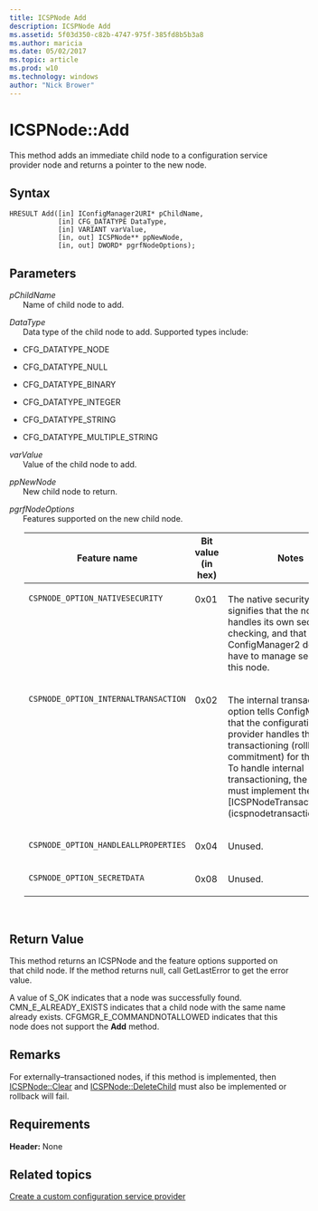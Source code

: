 ```yaml
---
title: ICSPNode Add
description: ICSPNode Add
ms.assetid: 5f03d350-c82b-4747-975f-385fd8b5b3a8
ms.author: maricia
ms.date: 05/02/2017
ms.topic: article
ms.prod: w10
ms.technology: windows
author: "Nick Brower"
---
```



# ICSPNode::Add

This method adds an immediate child node to a configuration service provider node and returns a pointer to the new node.

## Syntax

``` syntax
HRESULT Add([in] IConfigManager2URI* pChildName,
            [in] CFG_DATATYPE DataType,
            [in] VARIANT varValue, 
            [in, out] ICSPNode** ppNewNode, 
            [in, out] DWORD* pgrfNodeOptions);
```

## Parameters

<a href="" id="pchildname"></a>*pChildName*  
&nbsp;&nbsp;&nbsp;&nbsp;&nbsp;&nbsp;Name of child node to add.

<a href="" id="datatype"></a>*DataType*  
&nbsp;&nbsp;&nbsp;&nbsp;&nbsp;&nbsp;Data type of the child node to add. Supported types include:
-   CFG\_DATATYPE\_NODE

-   CFG\_DATATYPE\_NULL

-   CFG\_DATATYPE\_BINARY

-   CFG\_DATATYPE\_INTEGER

-   CFG\_DATATYPE\_STRING

-   CFG\_DATATYPE\_MULTIPLE\_STRING

<a href="" id="varvalue"></a>*varValue*  
&nbsp;&nbsp;&nbsp;&nbsp;&nbsp;&nbsp;Value of the child node to add.

<a href="" id="ppnewnode"></a>*ppNewNode*  
&nbsp;&nbsp;&nbsp;&nbsp;&nbsp;&nbsp;New child node to return.

<a href="" id="pgrfnodeoptions"></a>*pgrfNodeOptions*  
&nbsp;&nbsp;&nbsp;&nbsp;&nbsp;&nbsp;Features supported on the new child node.
<table style="margin-left:26px"> 
<colgroup>
<col width="33%" />
<col width="33%" />
<col width="33%" />
</colgroup>
<thead>
<tr class="header">
<th>Feature name</th>
<th>Bit value (in hex)</th>
<th>Notes</th>
</tr>
</thead>
<tbody>
<tr class="odd">
<td style="vertical-align:top"><p><code>CSPNODE_OPTION_NATIVESECURITY</code></p></td>
<td style="vertical-align:top"><p>0x01</p></td>
<td style="vertical-align:top"><p>The native security option signifies that the node handles its own security checking, and that ConfigManager2 does not have to manage security for this node.</p></td>
</tr>
<tr class="even">
<td style="vertical-align:top"><p><code>CSPNODE_OPTION_INTERNALTRANSACTION</code></p></td>
<td style="vertical-align:top"><p>0x02</p></td>
<td style="vertical-align:top"><p>The internal transactioning option tells ConfigManager2 that the configuration service provider handles the transactioning (rollback and commitment) for the node. To handle internal transactioning, the node must implement the [ICSPNodeTransactioning](icspnodetransactioning.md).</p></td>
</tr>
<tr class="odd">
<td style="vertical-align:top"><p><code>CSPNODE_OPTION_HANDLEALLPROPERTIES</code></p></td>
<td style="vertical-align:top"><p>0x04</p></td>
<td style="vertical-align:top"><p>Unused.</p></td>
</tr>
<tr class="even">
<td style="vertical-align:top"><p><code>CSPNODE_OPTION_SECRETDATA</code></p></td>
<td style="vertical-align:top"><p>0x08</p></td>
<td style="vertical-align:top"><p>Unused.</p></td>
</tr>
</tbody>
</table>

 
## Return Value

This method returns an ICSPNode and the feature options supported on that child node. If the method returns null, call GetLastError to get the error value.

A value of S\_OK indicates that a node was successfully found. CMN\_E\_ALREADY\_EXISTS indicates that a child node with the same name already exists. CFGMGR\_E\_COMMANDNOTALLOWED indicates that this node does not support the **Add** method.

## Remarks

For externally–transactioned nodes, if this method is implemented, then [ICSPNode::Clear](icspnodeclear.md) and [ICSPNode::DeleteChild](icspnodedeletechild.md) must also be implemented or rollback will fail.

## Requirements

**Header:** None

## Related topics

[Create a custom configuration service provider](create-a-custom-configuration-service-provider.md)

 






